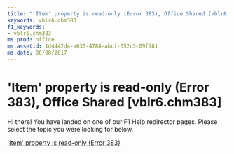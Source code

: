 ```yaml
---
title: "'Item' property is read-only (Error 383), Office Shared [vblr6.chm383]"
keywords: vblr6.chm383
f1_keywords:
- vblr6.chm383
ms.prod: office
ms.assetid: 1d4442d4-a035-4784-abcf-652c3c09ff81
ms.date: 06/08/2017
---
```



# 'Item' property is read-only (Error 383), Office Shared [vblr6.chm383]

Hi there! You have landed on one of our F1 Help redirector pages. Please select the topic you were looking for below.

['Item' property is read-only (Error 383)](http://msdn.microsoft.com/library/6ef3eb14-5e32-5639-e297-990184249393%28Office.15%29.aspx)

